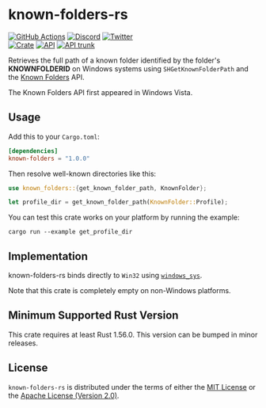 # known-folders-rs

[![GitHub Actions](https://github.com/artichoke/known-folders-rs/workflows/CI/badge.svg)](https://github.com/artichoke/known-folders-rs/actions)
[![Discord](https://img.shields.io/discord/607683947496734760)](https://discord.gg/QCe2tp2)
[![Twitter](https://img.shields.io/twitter/follow/artichokeruby?label=Follow&style=social)](https://twitter.com/artichokeruby)
<br>
[![Crate](https://img.shields.io/crates/v/known-folders.svg)](https://crates.io/crates/known-folders)
[![API](https://docs.rs/known-folders/badge.svg)](https://docs.rs/known-folders)
[![API trunk](https://img.shields.io/badge/docs-trunk-blue.svg)](https://artichoke.github.io/known-folders-rs/known-folders/)

Retrieves the full path of a known folder identified by the folder's
**KNOWNFOLDERID** on Windows systems using `SHGetKnownFolderPath` and the [Known
Folders] API.

[known folders]:
  https://learn.microsoft.com/en-us/windows/win32/shell/known-folders

The Known Folders API first appeared in Windows Vista.

## Usage

Add this to your `Cargo.toml`:

```toml
[dependencies]
known-folders = "1.0.0"
```

Then resolve well-known directories like this:

```rust
use known_folders::{get_known_folder_path, KnownFolder};

let profile_dir = get_known_folder_path(KnownFolder::Profile);
```

You can test this crate works on your platform by running the example:

```shell
cargo run --example get_profile_dir
```

## Implementation

known-folders-rs binds directly to `Win32` using [`windows_sys`].

[`windows_sys`]: https://crates.io/crates/windows-sys

Note that this crate is completely empty on non-Windows platforms.

## Minimum Supported Rust Version

This crate requires at least Rust 1.56.0. This version can be bumped in minor
releases.

## License

`known-folders-rs` is distributed under the terms of either the
[MIT License](LICENSE-MIT) or the
[Apache License (Version 2.0)](LICENSE-APACHE).
